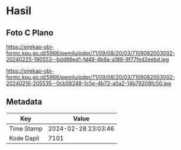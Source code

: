 # Hasil

## Foto C Plano

https://sirekap-obj-formc.kpu.go.id/5966/pemilu/pdpr/71/09/08/20/03/7109082003002-20240225-190553--bdd96ed1-fd48-4b9a-a186-9f77fed2eebd.jpg

https://sirekap-obj-formc.kpu.go.id/5966/pemilu/pdpr/71/09/08/20/03/7109082003002-20240216-205535--0cb58248-1c5e-4b72-a0a2-14b79208fc50.jpg


## Metadata

| Key        | Value               |
| ---------- | ------------------- |
| Time Stamp | 2024-02-28 23:03:46 |
| Kode Dapil | 7101                |



